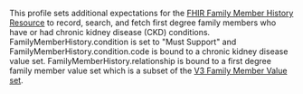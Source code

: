 This profile sets additional expectations for the [FHIR Family Member History Resource](http://hl7.org/fhir/us/mcc/StructureDefinition/ChronicKidneyDisease) to record, search, and fetch first degree family members who have or had chronic kidney disease (CKD) conditions. FamilyMemberHistory.condition is set to "Must Support" and FamilyMemberHistory.condition.code is bound to a chronic kidney disease value set. FamilyMemberHistory.relationship is bound to a first degree family member value set which is a subset of the [V3 Family Member Value set](https://www.hl7.org/fhir/familymemberhistory.html).